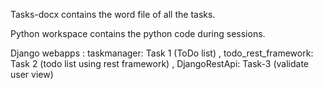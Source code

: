 Tasks-docx contains the word file of all the tasks.

Python workspace contains the python code during sessions.

Django webapps : 
    taskmanager: Task 1 (ToDo list) ,
    todo_rest_framework: Task 2 (todo list using rest framework) , 
    DjangoRestApi: Task-3 (validate user view)
    
